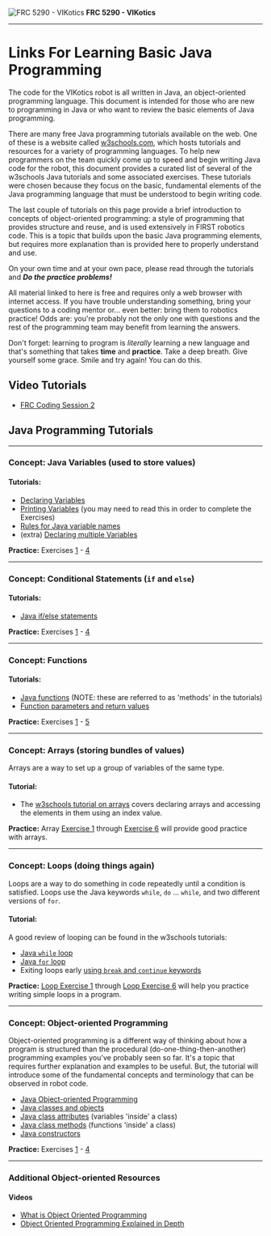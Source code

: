 ![FRC 5290 - VIKotics](./graphics/5920-vikotics-logo_80x80.png "FRC 5290 - VIKotics")
**FRC 5290 - VIKotics**

---

# Links For Learning Basic Java Programming

The code for the VIKotics robot is all written in Java, an object-oriented programming language.
This document is intended for those who are new to programming in Java or who want to review the
basic elements of Java programming.

There are many free Java programming tutorials available on the web.  One of these is a website
called [w3schools.com](http://www.w3schools.com), which hosts tutorials and resources for a variety
of programming languages.  To help new programmers on the team quickly come up to speed and begin
writing Java code for the robot, this document provides a curated list of several of the w3schools
Java tutorials and some associated exercises.  These tutorials were chosen because they focus on the
basic, fundamental elements of the Java programming language that must be understood to begin
writing code.  

The last couple of tutorials on this page provide a brief introduction to concepts of
object-oriented programming: a style of programming that provides structure and reuse, and is used
extensively in FIRST robotics code.  This is a topic that builds upon the basic Java programming
elements, but requires more explanation than is provided here to properly understand and use.

On your own time and at your own pace, please read through the tutorials and ***Do the practice problems!***

All material linked to here is free and requires only a web browser with internet access.  If you
have trouble understanding something, bring your questions to a coding mentor or... even better:
bring them to robotics practice!  Odds are: you're probably not the only one with questions and the
rest of the programming team may benefit from learning the answers.

Don't forget: learning to program is *literally* learning a new language and that's something that
takes **time** and **practice**.  Take a deep breath.  Give yourself some grace.  Smile and try
again!  You can do this.

## Video Tutorials

- [FRC Coding Session 2](https://www.youtube.com/watch?v=xd-ii0yuMUY&list=PLdSjt0bIyfW8KPomVR9ISdbFxKAHucaDn&index=2)

## Java Programming Tutorials

---

### Concept: Java Variables (used to store values)

#### Tutorials:

- [Declaring Variables](https://www.w3schools.com/java/java_variables.asp)
- [Printing Variables](https://www.w3schools.com/java/java_variables_print.asp) (you may need to
  read this in order to complete the Exercises)
- [Rules for Java variable names](https://www.w3schools.com/java/java_variables_identifiers.asp)
- (extra) [Declaring multiple Variables](https://www.w3schools.com/java/java_variables_multiple.asp)

**Practice:** Exercises [1](https://www.w3schools.com/java/exercise.asp?filename=exercise_variables1) -
[4](https://www.w3schools.com/java/exercise.asp?filename=exercise_variables4)

---

### Concept: Conditional Statements (`if` and `else`)

#### Tutorials:

- [Java if/else statements](https://www.w3schools.com/java/java_conditions.asp)

**Practice:** Exercises [1](https://www.w3schools.com/java/exercise.asp?filename=exercise_conditions1) -
[4](https://www.w3schools.com/java/exercise.asp?filename=exercise_conditions4)

---

### Concept: Functions

#### Tutorials:

- [Java functions](https://www.w3schools.com/java/java_methods.asp) (NOTE: these
  are referred to as 'methods' in the tutorials)
- [Function parameters and return values](https://www.w3schools.com/java/java_methods_param.asp)

**Practice:** Exercises [1](https://www.w3schools.com/java/exercise.asp?filename=exercise_methods1) -
[5](https://www.w3schools.com/java/exercise.asp?filename=exercise_methods5)

---

### Concept: Arrays (storing bundles of values)

Arrays are a way to set up a group of variables of the same type.

#### Tutorial:

- The [w3schools tutorial on arrays](https://www.w3schools.com/java/java_arrays.asp) covers declaring
  arrays and accessing the elements in them using an index value.

**Practice:**
Array [Exercise 1](https://www.w3schools.com/java/exercise.asp?filename=exercise_arrays1) through
[Exercise 6](https://www.w3schools.com/java/exercise.asp?filename=exercise_arrays6) will provide
good practice with arrays.

---

### Concept: Loops (doing things again)
Loops are a way to do something in code repeatedly until a condition is satisfied.  Loops use the
Java keywords `while`, `do` ... `while`, and two different versions of `for`.

#### Tutorial:

A good review of looping can be found in the w3schools tutorials:

- [Java `while` loop](https://www.w3schools.com/java/java_while_loop.asp)
- [Java `for` loop](https://www.w3schools.com/java/java_for_loop.asp)
- Exiting loops early [using `break` and `continue` keywords](https://www.w3schools.com/java/java_break.asp)

**Practice:** [Loop Exercise 1](https://www.w3schools.com/java/exercise.asp?filename=exercise_while_loop1)
through [Loop Exercise 6](https://www.w3schools.com/java/exercise.asp?filename=exercise_while_loop6)
will help you practice writing simple loops in a program.

---

### Concept: Object-oriented Programming
Object-oriented programming is a different way of thinking about how a program is structured than
the procedural (do-one-thing-then-another) programming examples you've probably seen so far.  It's a
topic that requires further explanation and examples to be useful.  But, the tutorial will introduce
some of the fundamental concepts and terminology that can be observed in robot code.

- [Java Object-oriented Programming](https://www.w3schools.com/java/java_oop.asp)
- [Java classes and objects](https://www.w3schools.com/java/java_classes.asp)
- [Java class attributes](https://www.w3schools.com/java/java_class_attributes.asp) (variables 'inside' a class)
- [Java class methods](https://www.w3schools.com/java/java_class_methods.asp) (functions 'inside' a class)
- [Java constructors](https://www.w3schools.com/java/java_constructors.asp)

**Practice:** Exercises [1](https://www.w3schools.com/java/exercise.asp?filename=exercise_variables1) -
[4](https://www.w3schools.com/java/exercise.asp?filename=exercise_variables4)

---

### Additional Object-oriented Resources

#### Videos

- [What is Object Oriented Programming](https://www.youtube.com/watch?v=X3cFiJnxUBY)
- [Object Oriented Programming Explained in Depth](https://www.educative.io/blog/object-oriented-programming)